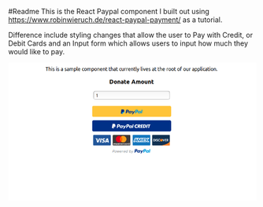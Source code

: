 #Readme
This is the React Paypal component I built out using https://www.robinwieruch.de/react-paypal-payment/ as a tutorial.

Difference include styling changes that allow the user to Pay with Credit, or Debit Cards and an Input form which allows users to input how much they would like to pay.

![Search Page](./public/images/PaypalBtn.png)
